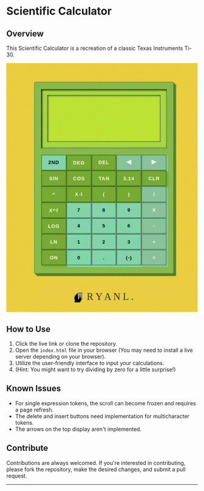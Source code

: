 # Scientific Calculator

## Overview

This Scientific Calculator is a recreation of a classic Texas Instruments Ti-30. 

![Project Banner](https://github.com/RyanLilleyman/Calculator/blob/main/Screencast-from-07-15-2023-05_48_41-PM.gif)

## How to Use

1. Click the live link or clone the repository.
2. Open the `index.html` file in your browser (You may need to install a live server depending on your browser).
3. Utilize the user-friendly interface to input your calculations.
4. (Hint: You might want to try dividing by zero for a little surprise!)

## Known Issues

- For single expression tokens, the scroll can become frozen and requires a page refresh.
- The delete and insert buttons need implementation for multicharacter tokens.
- The arrows on the top display aren't implemented.


## Contribute

Contributions are always welcomed. If you're interested in contributing, please fork the repository, make the desired changes, and submit a pull request.

---
